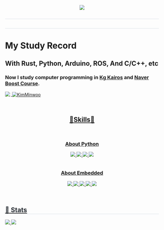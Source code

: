 <div align= "center">
    <img src="https://capsule-render.vercel.app/api?type=wave&color=gradient&height=180&text=yellowsimpson's%20github&animation=&fontColor=000000&fontSize=70" />
    </div>
    <div style="text-align: left;"> 
    <h2 style="border-bottom: 1px solid #d8dee4; color: #282d33;">  </h2>  
    <div style="font-weight: 700; font-size: 15px; text-align: left; color: #282d33;">  </div> 
    </div>
    <div style="text-align: left;">
    <h2 style="border-bottom: 1px solid #d8dee4; color: #282d33;"> 
        
  # My Study Record
  ## With Rust, Python, Arduino, ROS, And C/C++, etc
  ### Now I study computer programming in [Kg Kairos](https://kg-kairos.kr) and [Naver Boost Course](https://boostcourse.org).
  <a href="s">
    <img align = "left" src="https://github-readme-stats.vercel.app/api/top-langs/?username=KimMinwoo1214&exclude_repo=dkssud8150.github.io&layout=compact&theme=transparent" />
    <p>&nbsp;<img align = "center" src="https://github-readme-stats.vercel.app/api?username=kimminwoo1214&show_icons=true&locale=en" alt="KimMinwoo" /></p>
    <br/>
</div>
<div align="center">
        
  ## 🌟Skills🌟

<br/>

### About Python
<div align="center">
  <img src="https://img.shields.io/badge/Python-FFD43B?style=for-the-badge&logo=python&logoColor=blue">
  <img src="https://img.shields.io/badge/openCV-11557c.svg?style=for-the-badge&logo=openCV&logoColor=white">
  <img src="https://img.shields.io/badge/numpy-4d77cf.svg?style=for-the-badge&logo=numpy&logoColor=white">
  <img src="https://img.shields.io/badge/TensorFlow%20-%20FF6F00?style=for-the-badge&logo=tensorflow">
</div>
<br/>

### About Embedded
<div align="center">
  <img src="https://img.shields.io/badge/ROS 1,2-22314E?style=for-the-badge&logo=ROS&logoColor=white">
  <img src="https://img.shields.io/badge/STM32%20-%20%2303234B?style=for-the-badge&logo=stmicroelectronics">
  <img src="https://img.shields.io/badge/Arduino-00878F.svg?style=for-the-badge&logo=Arduino&logoColor=white">
  <img src="https://img.shields.io/badge/C%20-%20%23A8B9CC?style=for-the-badge&logo=C&logoColor=00599C">
  <img src="https://img.shields.io/badge/C%2B%2B%20-%20%2300599C?style=for-the-badge&logo=C%2B%2B">
</div>
<br/>
    </div>
    <div style="text-align: left;">
    <div style="text-align: left;">  </div>  <br> 
    <div style="text-align: left;">  </div> 
    </div>
    <div style="text-align: left;"> 
    <h2 style="border-bottom: 1px solid #d8dee4; color: #282d33;"> 🏅 Stats </h2> <div style="text-align: left;"> <img src="https://github-readme-stats.vercel.app/api?username=yellowsimpson&bg_color=180,000000,&title_color=000000&text_color=000000"
         /> <img src="https://github-readme-stats.vercel.app/api/top-langs/?username=yellowsimpson&layout=compact&bg_color=180,000000,&title_color=000000&text_color=000000"
           /> </div> 
    </div>
    
